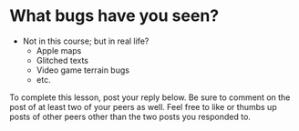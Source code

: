 # What bugs have you seen?

- Not in this course; but in real life?
  - Apple maps
  - Glitched texts
  - Video game terrain bugs
  - etc.

To complete this lesson, post your reply below. Be sure to comment on the post
of at least two of your peers as well. Feel free to like or thumbs up posts of
other peers other than the two posts you responded to.
